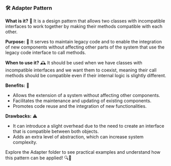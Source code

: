 ### 🛠️ Adapter Pattern

**What is it?** 🎨
It is a design pattern that allows two classes with incompatible interfaces to work together by making their methods compatible with each other.

**Purpose:** 🎯
It serves to maintain legacy code and to enable the integration of new components without affecting other parts of the system that use the legacy code interface to call methods.

**When to use it?** 🕰️
It should be used when we have classes with incompatible interfaces and we want them to coexist, meaning their call methods should be compatible even if their internal logic is slightly different.

**Benefits:** 🌟
- Allows the extension of a system without affecting other components.
- Facilitates the maintenance and updating of existing components.
- Promotes code reuse and the integration of new functionalities.

**Drawbacks:** ⚠️
- It can introduce a slight overhead due to the need to create an interface that is compatible between both objects.
- Adds an extra level of abstraction, which can increase system complexity.

Explore the Adapter folder to see practical examples and understand how this pattern can be applied! 🔍📂
